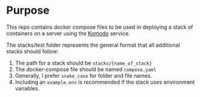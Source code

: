 # Purpose
This repo contains docker compose files to be used in deploying a stack of containers on a server using the [Komodo](https://komo.do) service.

The stacks/test folder represents the general format that all additional stacks should follow:
1. The path for a stack should be `stacks/{name_of_stack}`
2. The docker-compose file should be named `compose.yaml`
3. Generally, I prefer `snake_case` for folder and file names.
4. Including an `example.env` is recommended if the stack uses environment variables.